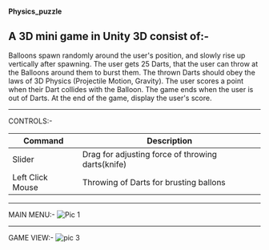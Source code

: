 #### Physics_puzzle
## 
## A 3D mini game in Unity 3D consist of:-


 Balloons spawn randomly around the user's position, and slowly rise up vertically after spawning.
 The user gets 25 Darts, that the user can throw at the Balloons around them to burst them.
 The thrown Darts should obey the laws of 3D Physics (Projectile Motion, Gravity).
 The user scores a point when their Dart collides with the Balloon.
 The game ends when the user is out of Darts.
 At the end of the game, display the user's score.
***
CONTROLS:-

| Command | Description |
| --- | --- |
| Slider | Drag for adjusting force of throwing darts(knife) |
| Left Click Mouse | Throwing of Darts for brusting ballons |
***
MAIN MENU:-
![Pic 1](https://github.com/anshum404/Physics_puzzle/assets/67569065/3bf6f31d-324e-4c3d-85a0-9529e858ba63)

***
GAME VIEW:-
![pic 3](https://github.com/anshum404/Physics_puzzle/assets/67569065/5c754828-8f99-4818-9f22-cd99e5becea9)
